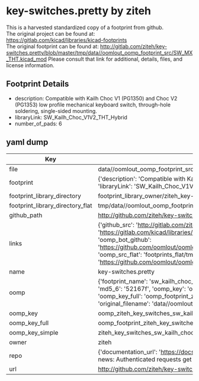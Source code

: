 # key-switches.pretty by ziteh  
This is a harvested standardized copy of a footprint from github.  
The original project can be found at:  
https://gitlab.com/kicad/libraries/kicad-footprints  
The original footprint can be found at:
http://gitlab.com/ziteh/key-switches.pretty/blob/master/tmp/data//oomlout_oomp_footprint_src/SW_MX_THT.kicad_mod
Please consult that link for additional, details, files, and license information.  
## Footprint Details
* description: Compatible with Kailh Choc V1 (PG1350) and Choc V2 (PG1353) low profile mechanical keyboard switch, through-hole soldering, single-sided mounting.  
* libraryLink: SW_Kailh_Choc_V1V2_THT_Hybrid  
* number_of_pads: 6  
## yaml dump  
| Key | Value |  
| --- | --- |  
| file | data//oomlout_oomp_footprint_src/key-switches.pretty/SW_Kailh_Choc_V1V2_THT_Hybrid.kicad_mod |  
| footprint | {'description': 'Compatible with Kailh Choc V1 (PG1350) and Choc V2 (PG1353) low profile mechanical keyboard switch, through-hole soldering, single-sided mounting.', 'libraryLink': 'SW_Kailh_Choc_V1V2_THT_Hybrid', 'number_of_pads': 6} |  
| footprint_library_directory | footprint_library_owner/ziteh_key-switches.pretty |  
| footprint_library_directory_flat | tmp/data//oomlout_oomp_footprint_src/footprints_flat/ziteh_key_switches_sw_kailh_choc_v1v2_tht_hybrid/working |  
| github_path | http://github.com/ziteh/key-switches.pretty/blob/master/tmp/data//oomlout_oomp_footprint_src/SW_Kailh_Choc_V1V2_THT_Hybrid.kicad_mod |  
| links | {'github_src': 'http://gitlab.com/ziteh/key-switches.pretty/blob/master/tmp/data//oomlout_oomp_footprint_src/SW_MX_THT.kicad_mod', 'github_src_repo': 'https://gitlab.com/kicad/libraries/kicad-footprints', 'oomp_bot': 'tmp/data//oomlout_oomp_footprint_src/footprints/ziteh_key_switches_sw_kailh_choc_v1v2_tht_hybrid/working', 'oomp_bot_github': 'https://github.com/oomlout/oomlout_oomp_footprint_bot/tree/main/tmp/data//oomlout_oomp_footprint_src/footprints/ziteh_key_switches_sw_kailh_choc_v1v2_tht_hybrid/working', 'oomp_src_flat': 'footprints_flat/tmp/data//oomlout_oomp_footprint_src/footprints_flat/ziteh_key_switches_sw_kailh_choc_v1v2_tht_hybrid/working', 'oomp_src_flat_github': 'https://github.com/oomlout/oomlout_oomp_footprint_src/tree/main/tmp/data//oomlout_oomp_footprint_src/footprints_flat/ziteh_key_switches_sw_kailh_choc_v1v2_tht_hybrid/working'} |  
| name | key-switches.pretty |  
| oomp | {'footprint_name': 'sw_kailh_choc_v1v2_tht_hybrid', 'library_name': 'key_switches', 'md5': '52167f60d83fb6fea6897361cffd1c84', 'md5_10': '52167f60d8', 'md5_5': '52167', 'md5_6': '52167f', 'oomp_key': 'oomp_ziteh_key_switches_sw_kailh_choc_v1v2_tht_hybrid', 'oomp_key_extra': 'oomp_footprint_ziteh_key_switches_sw_kailh_choc_v1v2_tht_hybrid', 'oomp_key_full': 'oomp_footprint_ziteh_key_switches_sw_kailh_choc_v1v2_tht_hybrid_52167f', 'oomp_key_simple': 'ziteh_key_switches_sw_kailh_choc_v1v2_tht_hybrid', 'original_filename': 'data//oomlout_oomp_footprint_src/key-switches.pretty/SW_Kailh_Choc_V1V2_THT_Hybrid.kicad_mod', 'owner_name': 'ziteh'} |  
| oomp_key | oomp_ziteh_key_switches_sw_kailh_choc_v1v2_tht_hybrid |  
| oomp_key_full | oomp_footprint_ziteh_key_switches_sw_kailh_choc_v1v2_tht_hybrid |  
| oomp_key_simple | ziteh_key_switches_sw_kailh_choc_v1v2_tht_hybrid |  
| owner | ziteh |  
| repo | {'documentation_url': 'https://docs.github.com/rest/overview/resources-in-the-rest-api#rate-limiting', 'message': "API rate limit exceeded for 84.66.142.224. (But here's the good news: Authenticated requests get a higher rate limit. Check out the documentation for more details.)"} |  
| url | http://github.com/ziteh/key-switches.pretty |  

